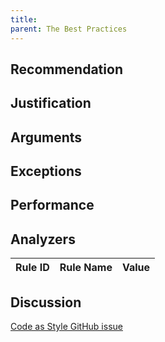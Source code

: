 ```yaml
---
title: 
parent: The Best Practices
---
```


## Recommendation



## Justification



## Arguments



## Exceptions



## Performance



## Analyzers

| Rule ID | Rule Name | Value
|:-|:-|:-|


## Discussion

[Code as Style GitHub issue]()